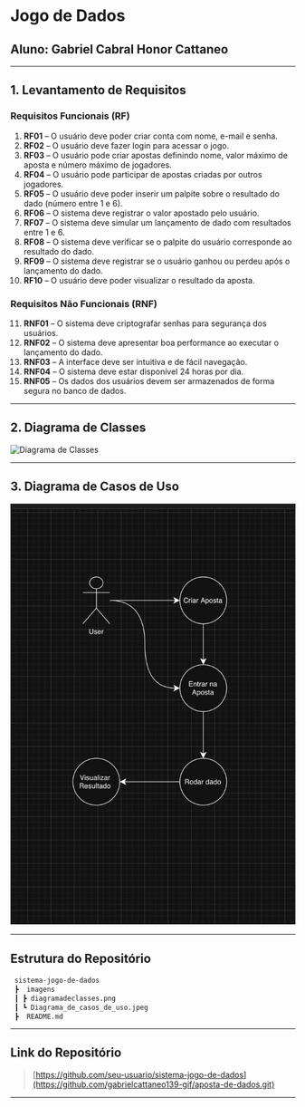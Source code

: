# Jogo de Dados

## Aluno: Gabriel Cabral Honor Cattaneo

---

##  1. Levantamento de Requisitos

###  Requisitos Funcionais (RF)
1. **RF01** – O usuário deve poder criar conta com nome, e-mail e senha.  
2. **RF02** – O usuário deve fazer login para acessar o jogo.  
3. **RF03** – O usuário pode criar apostas definindo nome, valor máximo de aposta e número máximo de jogadores.  
4. **RF04** – O usuário pode participar de apostas criadas por outros jogadores.  
5. **RF05** – O usuário deve poder inserir um palpite sobre o resultado do dado (número entre 1 e 6).  
6. **RF06** – O sistema deve registrar o valor apostado pelo usuário.  
7. **RF07** – O sistema deve simular um lançamento de dado com resultados entre 1 e 6.  
8. **RF08** – O sistema deve verificar se o palpite do usuário corresponde ao resultado do dado.  
9. **RF09** – O sistema deve registrar se o usuário ganhou ou perdeu após o lançamento do dado.  
10. **RF10** – O usuário deve poder visualizar o resultado da aposta.  

### Requisitos Não Funcionais (RNF)
11. **RNF01** – O sistema deve criptografar senhas para segurança dos usuários.  
12. **RNF02** – O sistema deve apresentar boa performance ao executar o lançamento do dado.  
13. **RNF03** – A interface deve ser intuitiva e de fácil navegação.  
14. **RNF04** – O sistema deve estar disponível 24 horas por dia.  
15. **RNF05** – Os dados dos usuários devem ser armazenados de forma segura no banco de dados.  

---

## 2. Diagrama de Classes

![Diagrama de Classes](imagens/diagramadeclasses.png)

---

##  3. Diagrama de Casos de Uso

![Diagrama de Casos de Uso](imagens/Diagrama_de_casos_de_uso.jpeg)

---

##  Estrutura do Repositório

```
 sistema-jogo-de-dados
 ┣  imagens
 ┃ ┣ diagramadeclasses.png
 ┃ ┗ Diagrama_de_casos_de_uso.jpeg
 ┣  README.md
```

---

##  Link do Repositório
> [https://github.com/seu-usuario/sistema-jogo-de-dados](https://github.com/gabrielcattaneo139-gif/aposta-de-dados.git)


---
